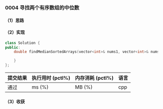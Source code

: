 ### 0004 寻找两个有序数组的中位数

#### （1）思路

#### （2）实现

```cpp
class Solution {
public:
    double findMedianSortedArrays(vector<int>& nums1, vector<int>& nums2) {

    }
};
```

| 提交结果 | 执行用时 (pctl%) | 内存消耗 (pctl%) | 语言 |
|:---------|:-----------------|:-----------------|:-----|
| 通过     |  ms (%)   |  MB (%)  | cpp  |

#### （3）收获
